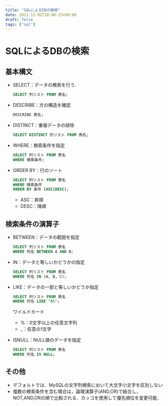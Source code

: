 ```yaml
---
title: "SQLによるDBの検索"
date: 2021-12-02T10:00:23+09:00
draft: false
tags: ["sql"] 
---
```

<!--more-->
# SQLによるDBの検索
## 基本構文
- SELECT：データの検索を行う．
    ```sql
    SELECT 列リスト FROM 表名;
    ```
- DESCRIBE：方の構造を確認
    ```sql
    DESCRIBE 表名;
    ```
- DISTINCT：重複データの排除
    ```sql
    SELECT DISTINCT 列リスト FROM 表名;
    ```
- WHERE：検索条件を指定
    ```sql
    SELECT 列リスト FROM 表名
    WHERE 検索条件;
    ```
- ORDER BY：行のソート
    ```sql
    SELECT 列リスト FROM 表名
    WHERE 検索条件
    ORDER BY 条件 [ASC|DESC];
    ```
    - ASC：昇順
    - DESC：降順

## 検索条件の演算子
- BETWEEN：データの範囲を指定
    ```sql
    SELECT 列リスト FROM 表名
    WHERE 列名 BETWEEN A AND B;
    ```
- IN：データと等しいかどうかの指定
    ```sql
    SELECT 列リスト FROM 表名
    WHERE 列名 IN (A, B, C);
    ```
- LIKE：データの一部と等しいかどうか指定
    ```sql
    SELECT 列リスト FROM 表名
    WHERE 列名 LIKE "A%";
    ```
    ワイルドカード
    - %：0文字以上の任意文字列
    - _：任意の1文字

- ISNULL：NULL値のデータを指定
    ```sql
    SELECT 列リスト FROM 表名
    WHERE 列名 IS NULL;
    ```

## その他
- デフォルトでは．MySQLの文字列検索において大文字小文字を区別しない
- 複数の検索条件を含む場合は，論理演算子(AND,OR)で結合し，NOT,AND,ORの順で比較される．カッコを使用して優先順位を変更可能．
